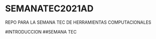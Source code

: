 # SEMANATEC2021AD
REPO PARA LA SEMANA TEC DE HERRAMIENTAS COMPUTACIONALES

#INTRODUCCION
##SEMANA TEC
